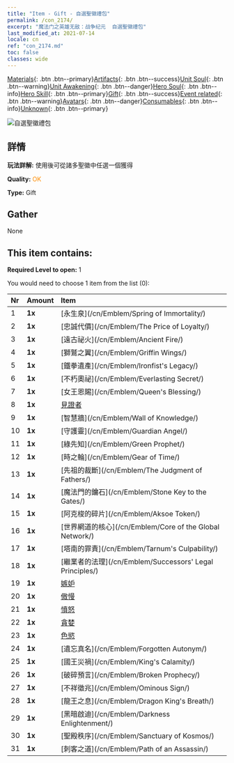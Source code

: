 ```yaml
---
title: "Item - Gift - 自選聖徽禮包"
permalink: /con_2174/
excerpt: "魔法门之英雄无敌：战争纪元  自選聖徽禮包"
last_modified_at: 2021-07-14
locale: cn
ref: "con_2174.md"
toc: false
classes: wide
---
```

 [Materials](/ItemsCN/){: .btn .btn--primary}[Artifacts](/ItemsCN/Artifacts/){: .btn .btn--success}[Unit Soul](/ItemsCN/UnitSoul/){: .btn .btn--warning}[Unit Awakening](/ItemsCN/UnitAwakening/){: .btn .btn--danger}[Hero Soul](/ItemsCN/HeroSoul/){: .btn .btn--info}[Hero Skill](/ItemsCN/HeroSkill/){: .btn .btn--primary}[Gift](/ItemsCN/Gift/){: .btn .btn--success}[Event related](/ItemsCN/Events/){: .btn .btn--warning}[Avatars](/ItemsCN/Avatars/){: .btn .btn--danger}[Consumables](/ItemsCN/Consumables/){: .btn .btn--info}[Unknown](/ItemsCN/Unknown/){: .btn .btn--primary}

 ![自選聖徽禮包](/images/t/i_907089.png)

## 詳情
 **玩法詳解:** 使用後可從諸多聖徽中任選一個獲得

 **Quality:** <span style="color: #FF8C00">OK</span>

 **Type:** Gift

## Gather

  None

## This item contains:

 **Required Level to open:** 1

 You would need to choose 1 item from the list (0):

  | Nr | Amount |     Item    |
  |:---|:-------|:------------|
  | 1 |  **1x** | [永生泉](/cn/Emblem/Spring of Immortality/) |  | 
  | 2 |  **1x** | [忠誠代價](/cn/Emblem/The Price of Loyalty/) |  | 
  | 3 |  **1x** | [遠古祕火](/cn/Emblem/Ancient Fire/) |  | 
  | 4 |  **1x** | [獅鷲之翼](/cn/Emblem/Griffin Wings/) |  | 
  | 5 |  **1x** | [鐵拳遺產](/cn/Emblem/Ironfist's Legacy/) |  | 
  | 6 |  **1x** | [不朽奧祕](/cn/Emblem/Everlasting Secret/) |  | 
  | 7 |  **1x** | [女王恩賜](/cn/Emblem/Queen's Blessing/) |  | 
  | 8 |  **1x** | [見證者](/cn/Emblem/Witness/) |  | 
  | 9 |  **1x** | [智慧牆](/cn/Emblem/Wall of Knowledge/) |  | 
  | 10 |  **1x** | [守護靈](/cn/Emblem/Guardian Angel/) |  | 
  | 11 |  **1x** | [綠先知](/cn/Emblem/Green Prophet/) |  | 
  | 12 |  **1x** | [時之輪](/cn/Emblem/Gear of Time/) |  | 
  | 13 |  **1x** | [先祖的裁斷](/cn/Emblem/The Judgment of Fathers/) |  | 
  | 14 |  **1x** | [魔法門的鑰石](/cn/Emblem/Stone Key to the Gates/) |  | 
  | 15 |  **1x** | [阿克梭的碎片](/cn/Emblem/Aksoe Token/) |  | 
  | 16 |  **1x** | [世界網道的核心](/cn/Emblem/Core of the Global Network/) |  | 
  | 17 |  **1x** | [塔南的罪責](/cn/Emblem/Tarnum's Culpability/) |  | 
  | 18 |  **1x** | [繼業者的法理](/cn/Emblem/Successors' Legal Principles/) |  | 
  | 19 |  **1x** | [嫉妒](/cn/Emblem/Jealousy/) |  | 
  | 20 |  **1x** | [傲慢](/cn/Emblem/Arrogance/) |  | 
  | 21 |  **1x** | [憤怒](/cn/Emblem/Anger/) |  | 
  | 22 |  **1x** | [貪婪](/cn/Emblem/Greed/) |  | 
  | 23 |  **1x** | [色慾](/cn/Emblem/Lust/) |  | 
  | 24 |  **1x** | [遺忘真名](/cn/Emblem/Forgotten Autonym/) |  | 
  | 25 |  **1x** | [國王災禍](/cn/Emblem/King's Calamity/) |  | 
  | 26 |  **1x** | [破碎預言](/cn/Emblem/Broken Prophecy/) |  | 
  | 27 |  **1x** | [不祥徵兆](/cn/Emblem/Ominous Sign/) |  | 
  | 28 |  **1x** | [龍王之息](/cn/Emblem/Dragon King's Breath/) |  | 
  | 29 |  **1x** | [黑暗啟迪](/cn/Emblem/Darkness Enlightenment/) |  | 
  | 30 |  **1x** | [聖殿秩序](/cn/Emblem/Sanctuary of Kosmos/) |  | 
  | 31 |  **1x** | [刺客之道](/cn/Emblem/Path of an Assassin/) |  | 
